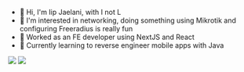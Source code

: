 - 👋 Hi, I'm Iip Jaelani, with I not L
- 🌱 I'm interested in networking, doing something using Mikrotik and configuring Freeradius is really fun
- 💼 Worked as an FE developer using NextJS and React
- 🚀 Currently learning to reverse engineer mobile apps with Java
<!---
iip-jaelani16/iip-jaelani16 is a ✨ special ✨ repository because its `README.md` (this file) appears on your GitHub profile.
You can click the Preview link to take a look at your changes.
--->

<!-- add my language -->
<img src="https://github-readme-stats.vercel.app/api/top-langs/?username=iip-jaelani16&layout=compact&theme=radical">

<!-- add my streak -->
<img src="https://github-readme-streak-stats.herokuapp.com/?user=iip-jaelani16&theme=radical">

